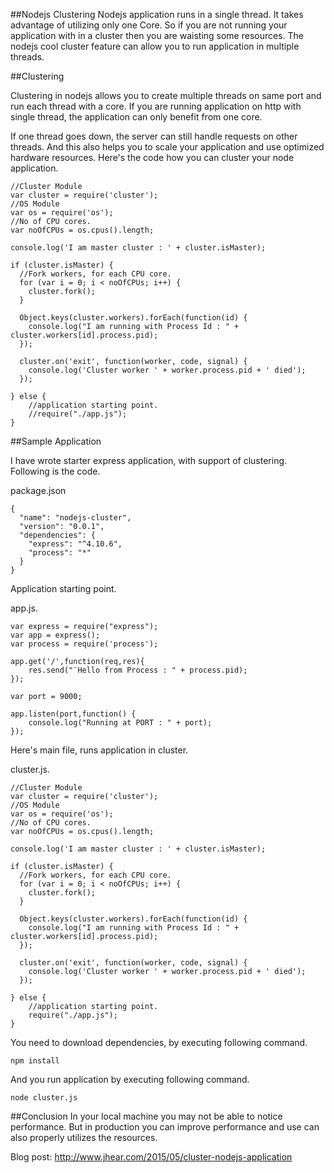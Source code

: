 ##Nodejs Clustering
Nodejs application runs in a single thread. It takes advantage of utilizing only one Core. So if you are not running your application with in a cluster then you are waisting some resources. The nodejs cool cluster feature can allow you to run application in multiple threads.

##Clustering

Clustering in nodejs allows you to create multiple threads on same port and run each thread with a core. If you are running application on http with single thread, the application can only benefit from one core.

If one thread goes down, the server can still handle requests on other threads. And this also helps you to scale your application and use optimized hardware resources.
Here's the code how you can cluster your node application.

```
//Cluster Module
var cluster = require('cluster');
//OS Module
var os = require('os');
//No of CPU cores.
var noOfCPUs = os.cpus().length;

console.log('I am master cluster : ' + cluster.isMaster);

if (cluster.isMaster) {
  //Fork workers, for each CPU core.
  for (var i = 0; i < noOfCPUs; i++) {
    cluster.fork();
  }

  Object.keys(cluster.workers).forEach(function(id) {
    console.log("I am running with Process Id : " + cluster.workers[id].process.pid);
  });

  cluster.on('exit', function(worker, code, signal) {
    console.log('Cluster worker ' + worker.process.pid + ' died');
  });

} else {
    //application starting point.
    //require("./app.js");
}
```
##Sample Application

I have wrote starter express application, with support of clustering. 
Following is the code.

package.json

```
{
  "name": "nodejs-cluster",
  "version": "0.0.1",
  "dependencies": {
    "express": "^4.10.6",
    "process": "*"
  }
}
```

Application starting point.

app.js.

```
var express = require("express");
var app = express();
var process = require('process'); 

app.get('/',function(req,res){
    res.send("¨Hello from Process : " + process.pid);
});

var port = 9000;

app.listen(port,function() {
	console.log("Running at PORT : " + port);
});

```

Here's main file, runs application in cluster.

cluster.js.

```
//Cluster Module
var cluster = require('cluster');
//OS Module
var os = require('os');
//No of CPU cores.
var noOfCPUs = os.cpus().length;

console.log('I am master cluster : ' + cluster.isMaster);

if (cluster.isMaster) {
  //Fork workers, for each CPU core.
  for (var i = 0; i < noOfCPUs; i++) {
    cluster.fork();
  }

  Object.keys(cluster.workers).forEach(function(id) {
    console.log("I am running with Process Id : " + cluster.workers[id].process.pid);
  });

  cluster.on('exit', function(worker, code, signal) {
    console.log('Cluster worker ' + worker.process.pid + ' died');
  });

} else {
    //application starting point.
    require("./app.js");
}
```

You need to download dependencies, by executing following command.
```
npm install
```

And you run application by executing following command.
```
node cluster.js
```

##Conclusion
In your local machine you may not be able to notice performance. But in production you can improve performance and use can also properly utilizes the resources.

Blog post: http://www.jhear.com/2015/05/cluster-nodejs-application
